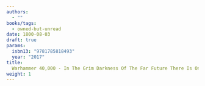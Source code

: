 ```yaml
---
authors:
  - ""
books/tags:
  - owned-but-unread
date: 1800-08-03
draft: true
params:
  isbn13: "9781785818493"
  year: "2017"
title:
  Warhammer 40,000 - In The Grim Darkness Of The Far Future There Is Only War
weight: 1
---
```


<!--more-->
